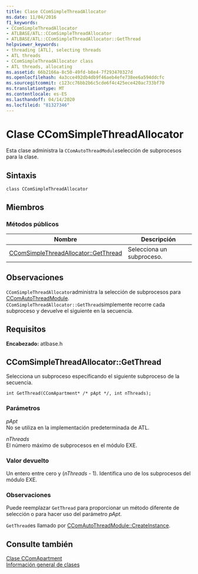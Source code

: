 ```yaml
---
title: Clase CComSimpleThreadAllocator
ms.date: 11/04/2016
f1_keywords:
- CComSimpleThreadAllocator
- ATLBASE/ATL::CComSimpleThreadAllocator
- ATLBASE/ATL::CComSimpleThreadAllocator::GetThread
helpviewer_keywords:
- threading [ATL], selecting threads
- ATL threads
- CComSimpleThreadAllocator class
- ATL threads, allocating
ms.assetid: 66b2166a-8c50-49fd-b8e4-7f293470327d
ms.openlocfilehash: 4a3cce492db4db9f46aeb4efe738ee6a594ddcfc
ms.sourcegitcommit: c123cc76bb2b6c5cde6f4c425ece420ac733bf70
ms.translationtype: MT
ms.contentlocale: es-ES
ms.lasthandoff: 04/14/2020
ms.locfileid: "81327346"
---
```

# <a name="ccomsimplethreadallocator-class"></a>Clase CComSimpleThreadAllocator

Esta clase administra la `CComAutoThreadModule`selección de subprocesos para la clase.

## <a name="syntax"></a>Sintaxis

```
class CComSimpleThreadAllocator
```

## <a name="members"></a>Miembros

### <a name="public-methods"></a>Métodos públicos

|Nombre|Descripción|
|----------|-----------------|
|[CComSimpleThreadAllocator::GetThread](#getthread)|Selecciona un subproceso.|

## <a name="remarks"></a>Observaciones

`CComSimpleThreadAllocator`administra la selección de subprocesos para [CComAutoThreadModule](../../atl/reference/ccomautothreadmodule-class.md). `CComSimpleThreadAllocator::GetThread`simplemente recorre cada subproceso y devuelve el siguiente en la secuencia.

## <a name="requirements"></a>Requisitos

**Encabezado:** atlbase.h

## <a name="ccomsimplethreadallocatorgetthread"></a><a name="getthread"></a>CComSimpleThreadAllocator::GetThread

Selecciona un subproceso especificando el siguiente subproceso de la secuencia.

```
int GetThread(CComApartment* /* pApt */, int nThreads);
```

### <a name="parameters"></a>Parámetros

*pApt*<br/>
No se utiliza en la implementación predeterminada de ATL.

*nThreads*<br/>
El número máximo de subprocesos en el módulo EXE.

### <a name="return-value"></a>Valor devuelto

Un entero entre cero y (*nThreads* - 1). Identifica uno de los subprocesos del módulo EXE.

### <a name="remarks"></a>Observaciones

Puede reemplazar `GetThread` para proporcionar un método diferente de selección o para hacer uso del parámetro *pApt.*

`GetThread`es llamado por [CComAutoThreadModule::CreateInstance](../../atl/reference/ccomautothreadmodule-class.md#createinstance).

## <a name="see-also"></a>Consulte también

[Clase CComApartment](../../atl/reference/ccomapartment-class.md)<br/>
[Información general de clases](../../atl/atl-class-overview.md)
